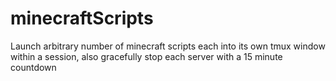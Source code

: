 # minecraftScripts
Launch arbitrary number of minecraft scripts each into its own tmux window within a session, also gracefully stop each server with a 15 minute countdown
